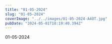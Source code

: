```yaml
---
title: "01-05-2024"
slug: "01-05-2024"
coverImage: "../../images/01-05-2024-A4OT.jpg"
pubDate: "2024-05-01T18:19:40.394Z"
---
```


01-05-2024
